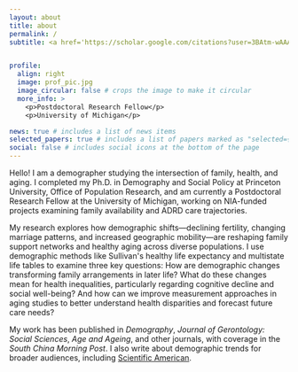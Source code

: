 ```yaml
---
layout: about
title: about
permalink: /
subtitle: <a href='https://scholar.google.com/citations?user=3BAtm-wAAAAJ&hl=en'>GoogleScholar</a>. <a href='https://orcid.org/0000-0002-1749-0769'>ORCID</a>. 


profile: 
  align: right
  image: prof_pic.jpg
  image_circular: false # crops the image to make it circular
  more_info: >
    <p>Postdoctoral Research Fellow</p>
    <p>University of Michigan</p>

news: true # includes a list of news items
selected_papers: true # includes a list of papers marked as "selected={true}"
social: false # includes social icons at the bottom of the page
---
```


Hello! I am a demographer studying the intersection of family, health, and aging. I completed my Ph.D. in Demography and Social Policy at Princeton University, Office of Population Research, and am currently a Postdoctoral Research Fellow at the University of Michigan, working on NIA-funded projects examining family availability and ADRD care trajectories.

My research explores how demographic shifts—declining fertility, changing marriage patterns, and increased geographic mobility—are reshaping family support networks and healthy aging across diverse populations. I use demographic methods like Sullivan's healthy life expectancy and multistate life tables to examine three key questions: How are demographic changes transforming family arrangements in later life? What do these changes mean for health inequalities, particularly regarding cognitive decline and social well-being? And how can we improve measurement approaches in aging studies to better understand health disparities and forecast future care needs?

My work has been published in *Demography*, *Journal of Gerontology: Social Sciences*, *Age and Ageing*, and other journals, with coverage in the *South China Morning Post*. I also write about demographic trends for broader audiences, including [Scientific American](https://scientificamerican.com/article/chinas-population-could-shrink-to-half-by-2100/).


